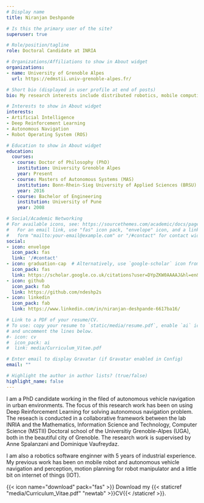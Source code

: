 ```yaml
---
# Display name
title: Niranjan Deshpande

# Is this the primary user of the site?
superuser: true

# Role/position/tagline
role: Doctoral Candidate at INRIA

# Organizations/Affiliations to show in About widget
organizations:
- name: University of Grenoble Alpes
  url: https://edmstii.univ-grenoble-alpes.fr/

# Short bio (displayed in user profile at end of posts)
bio: My research interests include distributed robotics, mobile computing and programmable matter.

# Interests to show in About widget
interests:
- Artificial Intelligence
- Deep Reinforcement Learning
- Autonomous Navigation
- Robot Operating System (ROS)

# Education to show in About widget
education:
  courses:
  - course: Doctor of Philosophy (PhD)
    institution: University Grenoble Alpes
    year: Present
  - course: Masters of Autonomous Systems (MAS)
    institution: Bonn-Rhein-Sieg University of Applied Sciences (BRSU)
    year: 2016
  - course: Bachelor of Engineering
    institution: University of Pune
    year: 2008

# Social/Academic Networking
# For available icons, see: https://sourcethemes.com/academic/docs/page-builder/#icons
#   For an email link, use "fas" icon pack, "envelope" icon, and a link in the
#   form "mailto:your-email@example.com" or "/#contact" for contact widget.
social:
- icon: envelope
  icon_pack: fas
  link: '/#contact'
- icon: graduation-cap  # Alternatively, use `google-scholar` icon from `ai` icon pack
  icon_pack: fas
  link: https://scholar.google.co.uk/citations?user=DYpZKW0AAAAJ&hl=en&oi=ao
- icon: github
  icon_pack: fab
  link: https://github.com/ndeshp2s
- icon: linkedin
  icon_pack: fab
  link: https://www.linkedin.com/in/niranjan-deshpande-6617ba16/

# Link to a PDF of your resume/CV.
# To use: copy your resume to `static/media/resume.pdf`, enable `ai` icons in `params.toml`, 
# and uncomment the lines below.
#- icon: cv
#  icon_pack: ai
#  link: media/Curriculum_Vitae.pdf

# Enter email to display Gravatar (if Gravatar enabled in Config)
email: ""

# Highlight the author in author lists? (true/false)
highlight_name: false
---
```


I am a PhD candidate working in the filed of autonomous vehicle navigation in urban environments.
The focus of this research work has been on using Deep Reinforcement Learning for solving autonomous navigation problem. 
The reseach is conducted in a collaborative framework between the lab INRIA and the Mathematics, Information Science and Technology, Computer Science (MSTII) Doctoral school of the Universitiy Grenoble-Alpes (UGA), both in the beautiful city of Grenoble.
The research work is supervised by Anne Spalanzani and Dominique Vaufreydaz.

I am also a robotics software enginner with 5 years of industrial experience.
My previous work has been on mobile robot and autonomous vehicle navigation and perception, motion planning for robot manipulator and a little bit on internet of things (IOT).

{{< icon name="download" pack="fas" >}} Download my {{< staticref "media/Curriculum_Vitae.pdf" "newtab" >}}CV{{< /staticref >}}.

